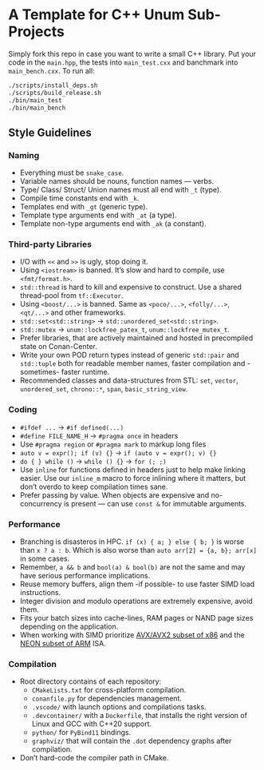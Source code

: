# A Template for C++ Unum Sub-Projects

Simply fork this repo in case you want to write a small C++ library. 
Put your code in the `main.hpp`, the tests into `main_test.cxx` and banchmark into `main_bench.cxx`.
To run all:

```sh
./scripts/install_deps.sh
./scripts/build_release.sh
./bin/main_test
./bin/main_bench
```

## Style Guidelines

### Naming

* Everything must be `snake_case`.
* Variable names should be nouns, function names — verbs.
* Type/ Class/ Struct/ Union names must all end with `_t` (type).
* Compile time constants end with `_k`.
* Templates end with `_gt` (generic type).
* Template type arguments end with `_at` (a type).
* Template non-type arguments end with `_ak` (a constant).

### Third-party Libraries

* I/O with `<<` and `>>` is ugly, stop doing it.
* Using `<iostream>` is banned. It’s slow and hard to compile, use `<fmt/format.h>`.
* `std::thread` is hard to kill and expensive to construct. Use a shared thread-pool from `tf::Executor`.
* Using `<boost/...>` is banned. Same as `<poco/...>`, `<folly/...>`, `<qt/...>` and other frameworks.
* `std::set<std::string>` -> `std::unordered_set<std::string>`.
* `std::mutex` -> `unum::lockfree_patex_t`, `unum::lockfree_mutex_t`.
* Prefer libraries, that are actively maintained and hosted in precompiled state on Conan-Center.
* Write your own POD return types instead of generic `std::pair` and `std::tuple` both for readable member names, faster compilation and -sometimes- faster runtime.
* Recommended classes and data-structures from STL: `set`, `vector`, `unordered_set`, `chrono::*`, `span`, `basic_string_view`.

### Coding

* `#ifdef ...` -> `#if defined(...)`
* `#define FILE_NAME_H` -> `#pragma once` in headers
* Use `#pragma region` or `#pragma mark` to markup long files
* `auto v = expr(); if (v) {}` -> `if (auto v = expr(); v) {}`
* `do { } while ()` -> `while () {}` -> `for (; ;)`
* Use `inline` for functions defined in headers just to help make linking easier. Use our `inline_m` macro to force inlining where it matters, but don’t overdo to keep compilation times sane.
* Prefer passing by value. When objects are expensive and no-concurrency is present — can use `const &` for immutable arguments.

### Performance

* Branching is disasteros in HPC. `if (x) { a; } else { b; }` is worse than `x ? a : b`. Which is also worse than `auto arr[2] = {a, b}; arr[x]` in some cases.
* Remember, `a && b` and `bool(a) & bool(b)` are not the same and may have serious performance implications.
* Reuse memory buffers, align them -if possible- to use faster SIMD load instructions.
* Integer division and modulo operations are extremely expensive, avoid them.
* Fits your batch sizes into cache-lines, RAM pages or NAND page sizes depending on the application.
* When working with SIMD prioritize [AVX/AVX2 subset of x86](https://software.intel.com/sites/landingpage/IntrinsicsGuide/#techs=AVX,AVX2) and the [NEON subset of ARM](https://developer.arm.com/architectures/instruction-sets/simd-isas/neon/intrinsics) ISA.

### Compilation

* Root directory contains of each repository:
  	* `CMakeLists.txt` for cross-platform compilation.
  	* `conanfile.py` for dependencies management.
  	* `.vscode/` with launch options and compilations tasks.
	* `.devcontainer/` with a `Dockerfile`, that installs the right version of Linux and GCC with C++20 support.
  	* `python/` for `PyBind11` bindings.
	* `graphviz/` that will contain the `.dot` dependency graphs after compilation.
* Don’t hard-code the compiler path in CMake.

